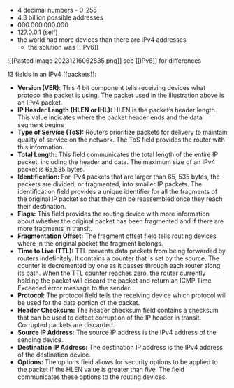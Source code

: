 * 4 decimal numbers - 0-255
* 4.3 billion possible addresses
* 000.000.000.000
* 127.0.0.1 (self)
* the world had more devices than there are IPv4 addresses
	* the solution was [[IPv6]]

![[Pasted image 20231216062835.png]]
see [[IPv6]] for differences

13 fields in an IPv4 [[packets]]:
* **Version (VER)**: This 4 bit component tells receiving devices what protocol the packet is using. The packet used in the illustration above is an IPv4 packet.
* **IP Header Length (HLEN or IHL):** HLEN is the packet’s header length. This value indicates where the packet header ends and the data segment begins
* **Type of Service (ToS):** Routers prioritize packets for delivery to maintain quality of service on the network. The ToS field provides the router with this information.
* **Total Length:** This field communicates the total length of the entire IP packet, including the header and data. The maximum size of an IPv4 packet is 65,535 bytes.
* **Identification:** For IPv4 packets that are larger than 65, 535 bytes, the packets are divided, or fragmented, into smaller IP packets. The identification field provides a unique identifier for all the fragments of the original IP packet so that they can be reassembled once they reach their destination.
* **Flags:** This field provides the routing device with more information about whether the original packet has been fragmented and if there are more fragments in transit.
* **Fragmentation Offset:** The fragment offset field tells routing devices where in the original packet the fragment belongs.
* **Time to Live (TTL):** TTL prevents data packets from being forwarded by routers indefinitely. It contains a counter that is set by the source. The counter is decremented by one as it passes through each router along its path. When the TTL counter reaches zero, the router currently holding the packet will discard the packet and return an ICMP Time Exceeded error message to the sender.
* **Protocol:** The protocol field tells the receiving device which protocol will be used for the data portion of the packet.
* **Header Checksum:** The header checksum field contains a checksum that can be used to detect corruption of the IP header in transit. Corrupted packets are discarded.
* **Source IP Address:** The source IP address is the IPv4 address of the sending device.
* **Destination IP Address:** The destination IP address is the IPv4 address of the destination device.
* **Options:** The options field allows for security options to be applied to the packet if the HLEN value is greater than five. The field communicates these options to the routing devices.